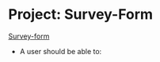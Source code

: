 # Project: Survey-Form
[Survey-form](https://owethusotomela.github.io/survey-form/)

- A user should be able to:
